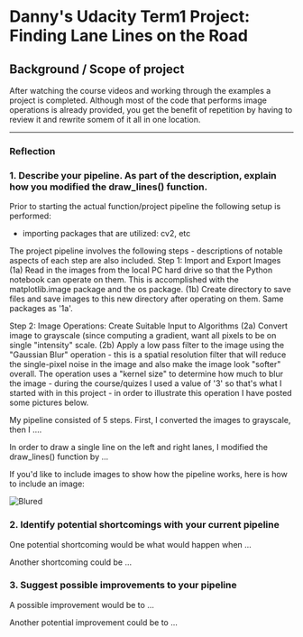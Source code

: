# Danny's Udacity Term1 Project:  Finding Lane Lines on the Road

## Background / Scope of project
After watching the course videos and working through the examples a project is completed.  Although most of the code that performs image operations is already provided, you get the
benefit of repetition by having to review it and rewrite somem of it all in one location.





[//]: # (Image References)

[imageA]: C:\Users\Bynum\Documents\Udacity\Term1\DWB-T1-P1\test-images-output\PipeLine_Writeup_103.103.jpg "Grayscale"


---

### Reflection

### 1. Describe your pipeline. As part of the description, explain how you modified the draw_lines() function.

Prior to starting the actual function/project pipeline the following setup is performed:
* importing packages that are utilized: cv2, etc

The project pipeline involves the following steps - descriptions of notable aspects of each step are also included.
Step 1: Import and Export Images
(1a) Read in the images from the local PC hard drive so that the Python notebook can operate on them.  This is accomplished with the matplotlib.image package and the os package.
(1b) Create directory to save files and save images to this new directory after operating on them.  Same packages as '1a'.

Step 2: Image Operations: Create Suitable Input to Algorithms
(2a) Convert image to grayscale (since computing a gradient, want all pixels to be on single "intensity" scale.
(2b) Apply a low pass filter to the image using the "Gaussian Blur" operation - this is a spatial resolution filter that will reduce the single-pixel noise in the image and also make the image look "softer" overall.  The operation uses a "kernel size" to determine how much to blur the image - during the course/quizes I used a value of '3' so that's what I started with in this project - in order to illustrate this operation I have posted some pictures below.

My pipeline consisted of 5 steps. First, I converted the images to grayscale, then I .... 

In order to draw a single line on the left and right lanes, I modified the draw_lines() function by ...

If you'd like to include images to show how the pipeline works, here is how to include an image: 

![Blured][imageA]


### 2. Identify potential shortcomings with your current pipeline


One potential shortcoming would be what would happen when ... 

Another shortcoming could be ...


### 3. Suggest possible improvements to your pipeline

A possible improvement would be to ...

Another potential improvement could be to ...
